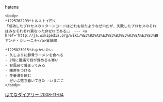 
hatena

```
<body>
*1225762293*トルストイ曰く
「成功したプロセスのリターンコードはどれも似たようなゼロだが、失敗したプロセスのそれはみなそれぞれ異なった非ゼロである。」 --- <a href='http://ja.wikipedia.org/wiki/%E3%82%A2%E3%83%B3%E3%83%8A%E3%83%BB%E3%82%AB%E3%83%AC%E3%83%BC%E3%83%8B%E3%83%8A'>アンナ・カレーニナ</a>冒頭部

*1225823915*おなかいたい
- 久しぶりに豚骨ラーメンを食べる
- 2時に腹痛で目が覚める＆寒い
- お風呂で暖まってみる
- 暖房をつける
- 生姜湯を飲む
- だいぶ落ち着いてきた ←いまここ
</body>
```


[はてなダイアリー 2008-11-04](https://nishiohirokazu.hatenadiary.org/archive/2008/11/04)
